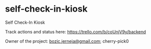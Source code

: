 # self-check-in-kiosk
Self Check-In Kiosk

Track actions and status here:
https://trello.com/b/coUnjV9y/backend

Owner of the project: bozic.jerneja@gmail.com; cherry-pick0
